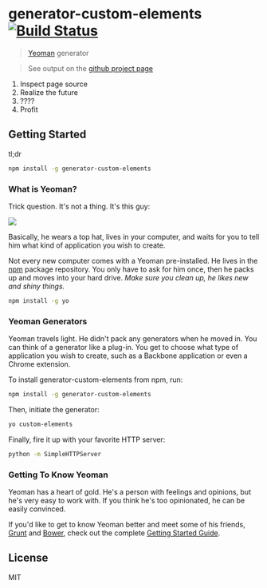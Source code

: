 # generator-custom-elements [![Build Status](https://secure.travis-ci.org/tryggvigy/generator-custom-elements.png?branch=master)](https://travis-ci.org/tryggvigy/generator-custom-elements)

> [Yeoman](http://yeoman.io) generator

> See output on the [github project page](http://tryggvigy.github.io/generator-custom-elements)

1. Inspect page source
2. Realize the future
3. ????
4. Profit

## Getting Started

tl;dr
```bash
npm install -g generator-custom-elements
```

### What is Yeoman?

Trick question. It's not a thing. It's this guy:

![](http://i.imgur.com/JHaAlBJ.png)

Basically, he wears a top hat, lives in your computer, and waits for you to tell him what kind of application you wish to create.

Not every new computer comes with a Yeoman pre-installed. He lives in the [npm](https://npmjs.org) package repository. You only have to ask for him once, then he packs up and moves into your hard drive. *Make sure you clean up, he likes new and shiny things.*

```bash
npm install -g yo
```

### Yeoman Generators

Yeoman travels light. He didn't pack any generators when he moved in. You can think of a generator like a plug-in. You get to choose what type of application you wish to create, such as a Backbone application or even a Chrome extension.

To install generator-custom-elements from npm, run:

```bash
npm install -g generator-custom-elements
```

Then, initiate the generator:

```bash
yo custom-elements
```

Finally, fire it up with your favorite HTTP server:

```bash
python -m SimpleHTTPServer
```
### Getting To Know Yeoman

Yeoman has a heart of gold. He's a person with feelings and opinions, but he's very easy to work with. If you think he's too opinionated, he can be easily convinced.

If you'd like to get to know Yeoman better and meet some of his friends, [Grunt](http://gruntjs.com) and [Bower](http://bower.io), check out the complete [Getting Started Guide](https://github.com/yeoman/yeoman/wiki/Getting-Started).


## License

MIT
